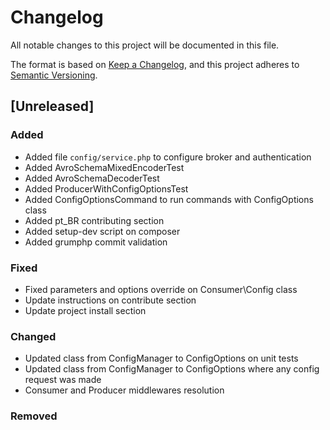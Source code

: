 # Changelog

All notable changes to this project will be documented in this file.

The format is based on [Keep a Changelog](https://keepachangelog.com/en/1.0.0/),
and this project adheres to [Semantic Versioning](https://semver.org/spec/v2.0.0.html).

## [Unreleased]

### Added

- Added file `config/service.php` to configure broker and authentication
- Added AvroSchemaMixedEncoderTest
- Added AvroSchemaDecoderTest
- Added ProducerWithConfigOptionsTest
- Added ConfigOptionsCommand to run commands with ConfigOptions class
- Added pt_BR contributing section
- Added setup-dev script on composer
- Added grumphp commit validation 

### Fixed

- Fixed parameters and options override on Consumer\Config class
- Update instructions on contribute section
- Update project install section

### Changed

- Updated class from ConfigManager to ConfigOptions on unit tests
- Updated class from ConfigManager to ConfigOptions where any config request was made
- Consumer and Producer middlewares resolution

### Removed
